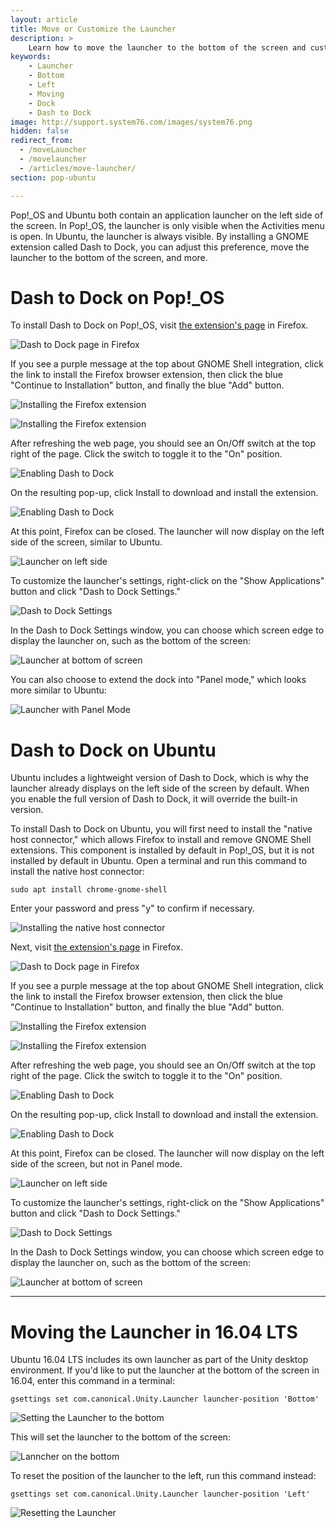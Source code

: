 ```yaml
---
layout: article
title: Move or Customize the Launcher
description: >
    Learn how to move the launcher to the bottom of the screen and customize other settings.
keywords:
    - Launcher
    - Bottom
    - Left
    - Moving
    - Dock
    - Dash to Dock
image: http://support.system76.com/images/system76.png
hidden: false
redirect_from:
  - /moveLauncher
  - /movelauncher
  - /articles/move-launcher/
section: pop-ubuntu

---
```


Pop!\_OS and Ubuntu both contain an application launcher on the left side of the screen. In Pop!\_OS, the launcher is only visible when the Activities menu is open. In Ubuntu, the launcher is always visible. By installing a GNOME extension called Dash to Dock, you can adjust this preference, move the launcher to the bottom of the screen, and more.

# Dash to Dock on Pop!\_OS

To install Dash to Dock on Pop!\_OS, visit [the extension's page](https://extensions.gnome.org/extension/307/dash-to-dock/) in Firefox.

![Dash to Dock page in Firefox](/images/dash-to-dock/pop-firefox1.png)

If you see a purple message at the top about GNOME Shell integration, click the link to install the Firefox browser extension, then click the blue "Continue to Installation" button, and finally the blue "Add" button.

![Installing the Firefox extension](/images/dash-to-dock/pop-firefox2.png)

![Installing the Firefox extension](/images/dash-to-dock/pop-firefox3.png)

After refreshing the web page, you should see an On/Off switch at the top right of the page. Click the switch to toggle it to the "On" position.

![Enabling Dash to Dock](/images/dash-to-dock/pop-firefox4.png)

On the resulting pop-up, click Install to download and install the extension.

![Enabling Dash to Dock](/images/dash-to-dock/pop-install-extension.png)

At this point, Firefox can be closed. The launcher will now display on the left side of the screen, similar to Ubuntu.

![Launcher on left side](/images/dash-to-dock/pop-launcher1.png)

To customize the launcher's settings, right-click on the "Show Applications" button and click "Dash to Dock Settings."

![Dash to Dock Settings](/images/dash-to-dock/pop-launcher2.png)

In the Dash to Dock Settings window, you can choose which screen edge to display the launcher on, such as the bottom of the screen:

![Launcher at bottom of screen](/images/dash-to-dock/pop-launcher3.png)

You can also choose to extend the dock into "Panel mode," which looks more similar to Ubuntu:

![Launcher with Panel Mode](/images/dash-to-dock/pop-launcher4.png)

# Dash to Dock on Ubuntu

Ubuntu includes a lightweight version of Dash to Dock, which is why the launcher already displays on the left side of the screen by default. When you enable the full version of Dash to Dock, it will override the built-in version.

To install Dash to Dock on Ubuntu, you will first need to install the "native host connector," which allows Firefox to install and remove GNOME Shell extensions. This component is installed by default in Pop!\_OS, but it is not installed by default in Ubuntu. Open a terminal and run this command to install the native host connector:

```
sudo apt install chrome-gnome-shell
```

Enter your password and press "y" to confirm if necessary.

![Installing the native host connector](/images/dash-to-dock/ubuntu-native-host-connector.png)

Next, visit [the extension's page](https://extensions.gnome.org/extension/307/dash-to-dock/) in Firefox.

![Dash to Dock page in Firefox](/images/dash-to-dock/ubuntu-firefox1.png)

If you see a purple message at the top about GNOME Shell integration, click the link to install the Firefox browser extension, then click the blue "Continue to Installation" button, and finally the blue "Add" button.

![Installing the Firefox extension](/images/dash-to-dock/ubuntu-firefox2.png)

![Installing the Firefox extension](/images/dash-to-dock/ubuntu-firefox3.png)

After refreshing the web page, you should see an On/Off switch at the top right of the page. Click the switch to toggle it to the "On" position.

![Enabling Dash to Dock](/images/dash-to-dock/ubuntu-firefox4.png)

On the resulting pop-up, click Install to download and install the extension.

![Enabling Dash to Dock](/images/dash-to-dock/ubuntu-install-extension.png)

At this point, Firefox can be closed. The launcher will now display on the left side of the screen, but not in Panel mode.

![Launcher on left side](/images/dash-to-dock/ubuntu-launcher1.png)

To customize the launcher's settings, right-click on the "Show Applications" button and click "Dash to Dock Settings."

![Dash to Dock Settings](/images/dash-to-dock/ubuntu-launcher2.png)

In the Dash to Dock Settings window, you can choose which screen edge to display the launcher on, such as the bottom of the screen:

![Launcher at bottom of screen](/images/dash-to-dock/ubuntu-launcher3.png)

---

# Moving the Launcher in 16.04 LTS

Ubuntu 16.04 LTS includes its own launcher as part of the Unity desktop environment. If you'd like to put the launcher at the bottom of the screen in 16.04, enter this command in a terminal:

```
gsettings set com.canonical.Unity.Launcher launcher-position 'Bottom'
```

![Setting the Launcher to the bottom](/images/dash-to-dock/unity1.png)

This will set the launcher to the bottom of the screen:

![Lanncher on the bottom](/images/dash-to-dock/unity2.png)

To reset the position of the launcher to the left, run this command instead:

```
gsettings set com.canonical.Unity.Launcher launcher-position 'Left'
```

![Resetting the Launcher](/images/dash-to-dock/unity3.png)
